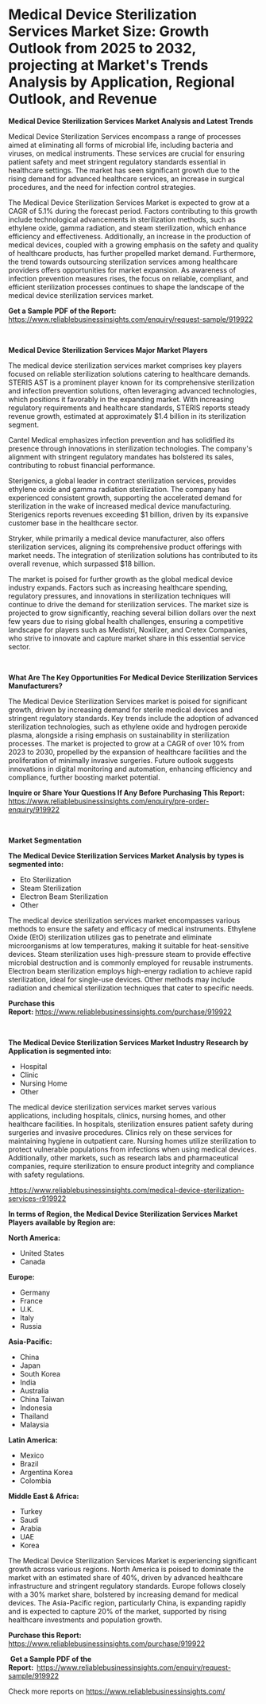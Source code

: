 <p><h1>Medical Device Sterilization Services Market Size: Growth Outlook from 2025 to 2032, projecting at Market's Trends Analysis by Application, Regional Outlook, and Revenue</h1></p><p><strong>Medical Device Sterilization Services Market Analysis and Latest Trends</strong></p>
<p><p>Medical Device Sterilization Services encompass a range of processes aimed at eliminating all forms of microbial life, including bacteria and viruses, on medical instruments. These services are crucial for ensuring patient safety and meet stringent regulatory standards essential in healthcare settings. The market has seen significant growth due to the rising demand for advanced healthcare services, an increase in surgical procedures, and the need for infection control strategies.</p><p>The Medical Device Sterilization Services Market is expected to grow at a CAGR of 5.1% during the forecast period. Factors contributing to this growth include technological advancements in sterilization methods, such as ethylene oxide, gamma radiation, and steam sterilization, which enhance efficiency and effectiveness. Additionally, an increase in the production of medical devices, coupled with a growing emphasis on the safety and quality of healthcare products, has further propelled market demand. Furthermore, the trend towards outsourcing sterilization services among healthcare providers offers opportunities for market expansion. As awareness of infection prevention measures rises, the focus on reliable, compliant, and efficient sterilization processes continues to shape the landscape of the medical device sterilization services market.</p></p>
<p><strong>Get a Sample PDF of the Report:&nbsp;</strong> <a href="https://www.reliablebusinessinsights.com/enquiry/request-sample/919922?utm_campaign=2757&utm_medium=2&utm_source=Github&utm_content=ia&utm_term=06032025&utm_id=medical-device-sterilization-services">https://www.reliablebusinessinsights.com/enquiry/request-sample/919922</a></p>
<p>&nbsp;</p>
<p><strong>Medical Device Sterilization Services Major Market Players</strong></p>
<p><p>The medical device sterilization services market comprises key players focused on reliable sterilization solutions catering to healthcare demands. STERIS AST is a prominent player known for its comprehensive sterilization and infection prevention solutions, often leveraging advanced technologies, which positions it favorably in the expanding market. With increasing regulatory requirements and healthcare standards, STERIS reports steady revenue growth, estimated at approximately $1.4 billion in its sterilization segment.</p><p>Cantel Medical emphasizes infection prevention and has solidified its presence through innovations in sterilization technologies. The company's alignment with stringent regulatory mandates has bolstered its sales, contributing to robust financial performance.</p><p>Sterigenics, a global leader in contract sterilization services, provides ethylene oxide and gamma radiation sterilization. The company has experienced consistent growth, supporting the accelerated demand for sterilization in the wake of increased medical device manufacturing. Sterigenics reports revenues exceeding $1 billion, driven by its expansive customer base in the healthcare sector.</p><p>Stryker, while primarily a medical device manufacturer, also offers sterilization services, aligning its comprehensive product offerings with market needs. The integration of sterilization solutions has contributed to its overall revenue, which surpassed $18 billion.</p><p>The market is poised for further growth as the global medical device industry expands. Factors such as increasing healthcare spending, regulatory pressures, and innovations in sterilization techniques will continue to drive the demand for sterilization services. The market size is projected to grow significantly, reaching several billion dollars over the next few years due to rising global health challenges, ensuring a competitive landscape for players such as Medistri, Noxilizer, and Cretex Companies, who strive to innovate and capture market share in this essential service sector.</p></p>
<p>&nbsp;</p>
<p><strong>What Are The Key Opportunities For Medical Device Sterilization Services Manufacturers?</strong></p>
<p><p>The Medical Device Sterilization Services market is poised for significant growth, driven by increasing demand for sterile medical devices and stringent regulatory standards. Key trends include the adoption of advanced sterilization technologies, such as ethylene oxide and hydrogen peroxide plasma, alongside a rising emphasis on sustainability in sterilization processes. The market is projected to grow at a CAGR of over 10% from 2023 to 2030, propelled by the expansion of healthcare facilities and the proliferation of minimally invasive surgeries. Future outlook suggests innovations in digital monitoring and automation, enhancing efficiency and compliance, further boosting market potential.</p></p>
<p><strong>Inquire or Share Your Questions If Any Before Purchasing This Report:</strong> <a href="https://www.reliablebusinessinsights.com/enquiry/pre-order-enquiry/919922?utm_campaign=2757&utm_medium=2&utm_source=Github&utm_content=ia&utm_term=06032025&utm_id=medical-device-sterilization-services">https://www.reliablebusinessinsights.com/enquiry/pre-order-enquiry/919922</a></p>
<p>&nbsp;</p>
<p><strong>Market Segmentation</strong></p>
<p><strong>The Medical Device Sterilization Services Market Analysis by types is segmented into:</strong></p>
<p><ul><li>Eto Sterilization</li><li>Steam Sterilization</li><li>Electron Beam Sterilization</li><li>Other</li></ul></p>
<p><p>The medical device sterilization services market encompasses various methods to ensure the safety and efficacy of medical instruments. Ethylene Oxide (EtO) sterilization utilizes gas to penetrate and eliminate microorganisms at low temperatures, making it suitable for heat-sensitive devices. Steam sterilization uses high-pressure steam to provide effective microbial destruction and is commonly employed for reusable instruments. Electron beam sterilization employs high-energy radiation to achieve rapid sterilization, ideal for single-use devices. Other methods may include radiation and chemical sterilization techniques that cater to specific needs.</p></p>
<p><strong>Purchase this Report:&nbsp;</strong><a href="https://www.reliablebusinessinsights.com/purchase/919922?utm_campaign=2757&utm_medium=2&utm_source=Github&utm_content=ia&utm_term=06032025&utm_id=medical-device-sterilization-services">https://www.reliablebusinessinsights.com/purchase/919922</a></p>
<p>&nbsp;</p>
<p><strong>The Medical Device Sterilization Services Market Industry Research by Application is segmented into:</strong></p>
<p><ul><li>Hospital</li><li>Clinic</li><li>Nursing Home</li><li>Other</li></ul></p>
<p><p>The medical device sterilization services market serves various applications, including hospitals, clinics, nursing homes, and other healthcare facilities. In hospitals, sterilization ensures patient safety during surgeries and invasive procedures. Clinics rely on these services for maintaining hygiene in outpatient care. Nursing homes utilize sterilization to protect vulnerable populations from infections when using medical devices. Additionally, other markets, such as research labs and pharmaceutical companies, require sterilization to ensure product integrity and compliance with safety regulations.</p></p>
<p><a href="https://www.reliablebusinessinsights.com/medical-device-sterilization-services-r919922?utm_campaign=2757&utm_medium=2&utm_source=Github&utm_content=ia&utm_term=06032025&utm_id=medical-device-sterilization-services">&nbsp;https://www.reliablebusinessinsights.com/medical-device-sterilization-services-r919922</a></p>
<p><strong>In terms of Region, the Medical Device Sterilization Services Market Players available by Region are:</strong></p>
<p>
    <p> <strong> North America: </strong>
        <ul>
            <li>United States</li>
            <li>Canada</li>
        </ul>
        </p> 
    <p> <strong> Europe: </strong>
        <ul>
            <li>Germany</li>
            <li>France</li>
            <li>U.K.</li>
            <li>Italy</li>
            <li>Russia</li>
        </ul>
        </p> 
    <p> <strong> Asia-Pacific: </strong>
        <ul>
            <li>China</li>
            <li>Japan</li>
            <li>South Korea</li>
            <li>India</li>
            <li>Australia</li>
            <li>China Taiwan</li>
            <li>Indonesia</li>
            <li>Thailand</li>
            <li>Malaysia</li>
        </ul>
        </p> 
    <p> <strong> Latin America: </strong>
        <ul>
            <li>Mexico</li>
            <li>Brazil</li>
            <li>Argentina Korea</li>
            <li>Colombia</li>
        </ul>
        </p> 
    <p> <strong> Middle East & Africa: </strong>
        <ul>
            <li>Turkey</li>
            <li>Saudi</li>
            <li>Arabia</li>
            <li>UAE</li>
            <li>Korea</li>
        </ul>
    </p>
    </p>
<p><p>The Medical Device Sterilization Services Market is experiencing significant growth across various regions. North America is poised to dominate the market with an estimated share of 40%, driven by advanced healthcare infrastructure and stringent regulatory standards. Europe follows closely with a 30% market share, bolstered by increasing demand for medical devices. The Asia-Pacific region, particularly China, is expanding rapidly and is expected to capture 20% of the market, supported by rising healthcare investments and population growth.</p></p>
<p><strong>Purchase this Report: </strong><a href="https://www.reliablebusinessinsights.com/purchase/919922?utm_campaign=2757&utm_medium=2&utm_source=Github&utm_content=ia&utm_term=06032025&utm_id=medical-device-sterilization-services">https://www.reliablebusinessinsights.com/purchase/919922</a></p>
<p>&nbsp;<strong>Get a Sample PDF of the Report:&nbsp;&nbsp;</strong><a href="https://www.reliablebusinessinsights.com/enquiry/request-sample/919922?utm_campaign=2757&utm_medium=2&utm_source=Github&utm_content=ia&utm_term=06032025&utm_id=medical-device-sterilization-services">https://www.reliablebusinessinsights.com/enquiry/request-sample/919922</a></p>
<p><strong></strong></p>
<p>Check more reports on <a href="https://www.reliablebusinessinsights.com/?utm_campaign=2757&utm_medium=2&utm_source=Github&utm_content=ia&utm_term=06032025&utm_id=medical-device-sterilization-services">https://www.reliablebusinessinsights.com/</a></p>